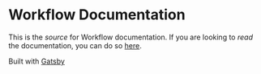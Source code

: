# Workflow Documentation

This is the *source* for Workflow documentation. If you are looking to *read* the documentation, you can do so [here](https://square.github.com/workflow).

Built with [Gatsby](https://www.gatsbyjs.org/)
